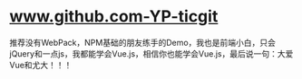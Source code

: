 # www.github.com-YP-ticgit
推荐没有WebPack，NPM基础的朋友练手的Demo，我也是前端小白，只会jQuery和一点js，我都能学会Vue.js，相信你也能学会Vue.js，最后说一句：大爱Vue和尤大！！！
